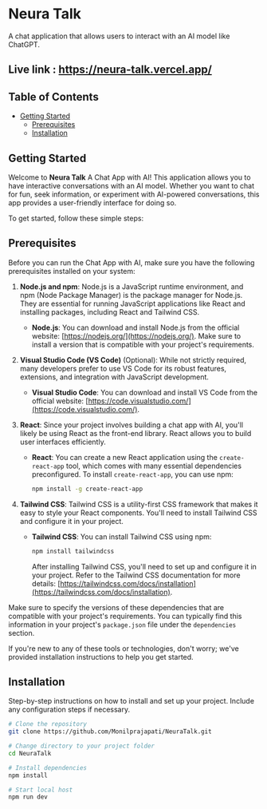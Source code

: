 # Neura Talk

A chat application that allows users to interact with an AI model like ChatGPT.

## Live link : https://neura-talk.vercel.app/

## Table of Contents

- [Getting Started](#getting-started)
  - [Prerequisites](#prerequisites)
  - [Installation](#installation)

<a id="getting-started"></a>
## Getting Started

Welcome to **Neura Talk** A Chat App with AI! This application allows you to have interactive conversations with an AI model. Whether you want to chat for fun, seek information, or experiment with AI-powered conversations, this app provides a user-friendly interface for doing so.

To get started, follow these simple steps:

<a id="prerequisites"></a>
## Prerequisites

Before you can run the Chat App with AI, make sure you have the following prerequisites installed on your system:

1. **Node.js and npm**: Node.js is a JavaScript runtime environment, and npm (Node Package Manager) is the package manager for Node.js. They are essential for running JavaScript applications like React and installing packages, including React and Tailwind CSS.

   - **Node.js**: You can download and install Node.js from the official website: [https://nodejs.org/](https://nodejs.org/). Make sure to install a version that is compatible with your project's requirements.

2. **Visual Studio Code (VS Code)** (Optional): While not strictly required, many developers prefer to use VS Code for its robust features, extensions, and integration with JavaScript development.

   - **Visual Studio Code**: You can download and install VS Code from the official website: [https://code.visualstudio.com/](https://code.visualstudio.com/).

3. **React**: Since your project involves building a chat app with AI, you'll likely be using React as the front-end library. React allows you to build user interfaces efficiently.

   - **React**: You can create a new React application using the `create-react-app` tool, which comes with many essential dependencies preconfigured. To install `create-react-app`, you can use npm:

     ```bash
     npm install -g create-react-app
     ```

4. **Tailwind CSS**: Tailwind CSS is a utility-first CSS framework that makes it easy to style your React components. You'll need to install Tailwind CSS and configure it in your project.

   - **Tailwind CSS**: You can install Tailwind CSS using npm:

     ```bash
     npm install tailwindcss
     ```

     After installing Tailwind CSS, you'll need to set up and configure it in your project. Refer to the Tailwind CSS documentation for more details: [https://tailwindcss.com/docs/installation](https://tailwindcss.com/docs/installation).

Make sure to specify the versions of these dependencies that are compatible with your project's requirements. You can typically find this information in your project's `package.json` file under the `dependencies` section.

If you're new to any of these tools or technologies, don't worry; we've provided installation instructions to help you get started.

<a id="installation"></a>
## Installation

Step-by-step instructions on how to install and set up your project. Include any configuration steps if necessary.

```bash
# Clone the repository
git clone https://github.com/Monilprajapati/NeuraTalk.git

# Change directory to your project folder
cd NeuraTalk

# Install dependencies
npm install

# Start local host
npm run dev
